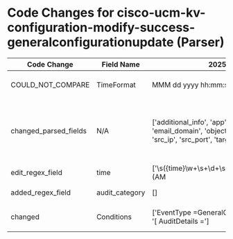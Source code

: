# Code Changes for cisco-ucm-kv-configuration-modify-success-generalconfigurationupdate (Parser)

| Code Change | Field Name | 2025.13.1 | 2025.14.1 |
|-------------|------------|-----------|------------|
| COULD_NOT_COMPARE | TimeFormat | MMM dd yyyy hh:mm:ss a | ['MMM dd yyyy HH:mm:ss a', 'MMM dd yyyy HH:mm:ss.SSS z'] |
| changed_parsed_fields | N/A | ['additional_info', 'app', 'email_address', 'email_domain', 'object', 'operation', 'result', 'src_ip', 'src_port', 'target', 'time', 'user'] | ['additional_info', 'app', 'audit_category', 'email_address', 'email_domain', 'object', 'operation', 'result', 'src_ip', 'src_port', 'target', 'time', 'user'] |
| edit_regex_field | time | ['\s({time}\w+\s+\d+\s+\d+\s+\d+:\d+:\d+\s+(AM|PM|am|pm))'] | ['\s({time}\w+\s+\d+\s+\d+\s+\d+:\d+:\d+(\s+(AM|PM|am|pm)|\.\d+\s\w+))'] |
| added_regex_field | audit_category | [] | ['AuditCategory\s*=({audit_category}[^\]]+)'] |
| changed | Conditions | ['EventType =GeneralConfigurationUpdate', '[ AuditDetails ='] | [' %UC_AUDITLOG-', '=GeneralConfigurationUpdate', 'EventType', '[ AuditDetails ='] |